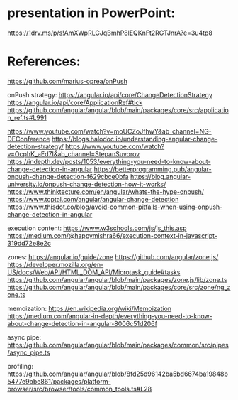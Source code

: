 presentation in PowerPoint:
===========================
https://1drv.ms/p/s!AmXWpRLCJqBmhP8lEQKnFt2RGTJnrA?e=3u4tp8


References:
===========
https://github.com/marius-oprea/onPush


onPush strategy:
  https://angular.io/api/core/ChangeDetectionStrategy
  https://angular.io/api/core/ApplicationRef#tick
  https://github.com/angular/angular/blob/main/packages/core/src/application_ref.ts#L991
  
  https://www.youtube.com/watch?v=moUCZoJfhwY&ab_channel=NG-DEConference
  https://blogs.halodoc.io/understanding-angular-change-detection-strategy/ 
  https://www.youtube.com/watch?v=OcphK_aEd7I&ab_channel=StepanSuvorov
  https://indepth.dev/posts/1053/everything-you-need-to-know-about-change-detection-in-angular
  https://betterprogramming.pub/angular-onpush-change-detection-f629cbce0bfa
  https://blog.angular-university.io/onpush-change-detection-how-it-works/
  https://www.thinktecture.com/en/angular/whats-the-hype-onpush/
  https://www.toptal.com/angular/angular-change-detection
  https://www.thisdot.co/blog/avoid-common-pitfalls-when-using-onpush-change-detection-in-angular

execution content:
  https://www.w3schools.com/js/js_this.asp
  https://medium.com/@happymishra66/execution-context-in-javascript-319dd72e8e2c

zones:
  https://angular.io/guide/zone
  https://github.com/angular/zone.js/ 
  https://developer.mozilla.org/en-US/docs/Web/API/HTML_DOM_API/Microtask_guide#tasks
  https://github.com/angular/angular/blob/main/packages/zone.js/lib/zone.ts
  https://github.com/angular/angular/blob/main/packages/core/src/zone/ng_zone.ts

memoization:
  https://en.wikipedia.org/wiki/Memoization
  https://medium.com/angular-in-depth/everything-you-need-to-know-about-change-detection-in-angular-8006c51d206f

async pipe:
  https://github.com/angular/angular/blob/main/packages/common/src/pipes/async_pipe.ts

profiling:
  https://github.com/angular/angular/blob/8fd25d96142ba5bd6674ba19848b5477e9bbe861/packages/platform-browser/src/browser/tools/common_tools.ts#L28

